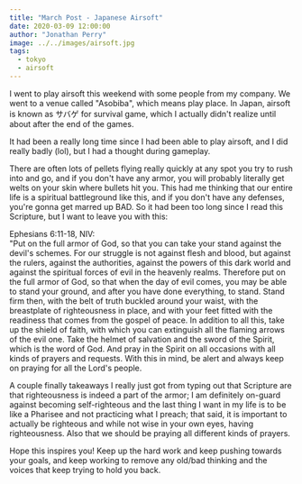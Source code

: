 ```yaml
---
title: "March Post - Japanese Airsoft"
date: 2020-03-09 12:00:00
author: "Jonathan Perry"
image: ../../images/airsoft.jpg
tags:
  - tokyo
  - airsoft
---
```


I went to play airsoft this weekend with some people from my company.
We went to a venue called "Asobiba", which means play place.
In Japan, airsoft is known as サバゲ for survival game, which I actually
didn't realize until about after the end of the games.

It had been a really long time since I had been able to play airsoft,
and I did really badly (lol), but I had a thought during gameplay.

There are often lots of pellets flying really quickly at any spot you
try to rush into and go, and if you don't have any armor, you will
probably literally get welts on your skin where bullets hit you. This
had me thinking that our entire life is a spiritual battleground like
this, and if you don't have any defenses, you're gonna get marred up
BAD. So it had been too long since I read this Scripture, but I
want to leave you with this:

Ephesians 6:11-18, NIV:  
"Put on the full armor of God, so that you can take your stand against
the devil's schemes. For our struggle is not against flesh and blood,
but against the rulers, against the authorities, against the powers
of this dark world and against the spiritual forces of evil in the
heavenly realms. Therefore put on the full armor of God, so that when
the day of evil comes, you may be able to stand your ground, and after
you have done everything, to stand. Stand firm then, with the belt of
truth buckled around your waist, with the breastplate of righteousness
in place, and with your feet fitted with the readiness that comes from
the gospel of peace. In addition to all this, take up the shield of
faith, with which you can extinguish all the flaming arrows of the evil
one. Take the helmet of salvation and the sword of the Spirit, which
is the word of God.
And pray in the Spirit on all occasions with all kinds of prayers and
requests. With this in mind, be alert and always keep on praying for
all the Lord's people.

A couple finally takeaways I really just got from typing out that
Scripture are that righteousness is indeed a part of the armor;
I am definitely on-guard against becoming self-righteous and the
last thing I want in my life is to be like a Pharisee and not
practicing what I preach; that said, it is important to actually
be righteous and while not wise in your own eyes, having righteousness.
Also that we should be praying all different kinds of prayers.

Hope this inspires you! Keep up the hard work and keep pushing towards
your goals, and keep working to remove any old/bad thinking and the
voices that keep trying to hold you back.